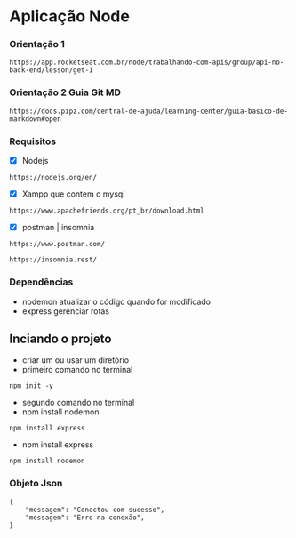 # Aplicação Node
### Orientação 1
```
https://app.rocketseat.com.br/node/trabalhando-com-apis/group/api-no-back-end/lesson/get-1
```
### Orientação 2 Guia Git MD
```
https://docs.pipz.com/central-de-ajuda/learning-center/guia-basico-de-markdown#open
```
### Requisitos
* [x] Nodejs
```
https://nodejs.org/en/
```

* [x] Xampp que contem o mysql
```
https://www.apachefriends.org/pt_br/download.html
```
* [x] postman | insomnia
```
https://www.postman.com/
```
```
https://insomnia.rest/
```

### Dependências
* nodemon atualizar o código quando for modificado
* express gerênciar rotas

## Inciando o projeto
* criar um ou usar um diretório
* primeiro comando no terminal
```
npm init -y
```
* segundo comando no terminal
* npm install nodemon
```
npm install express
```
* npm install express
```
npm install nodemon
```
### Objeto Json
~~~
{
    "messagem": "Conectou com sucesso",
    "messagem": "Erro na conexão",
}
~~~
